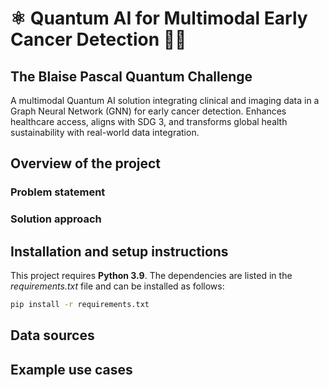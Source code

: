 # ⚛️ Quantum AI for Multimodal Early Cancer Detection 🔬🏥
## The Blaise Pascal Quantum Challenge

A multimodal Quantum AI solution integrating clinical and imaging data in a Graph Neural Network (GNN) for early cancer detection. Enhances healthcare access, aligns with SDG 3, and transforms global health sustainability with real-world data integration.

## Overview of the project
### Problem statement


### Solution approach


## Installation and setup instructions
This project requires **Python 3.9**. The dependencies are listed in the _requirements.txt_ file and can be installed as follows:

```sh
pip install -r requirements.txt
```

## Data sources


## Example use cases
